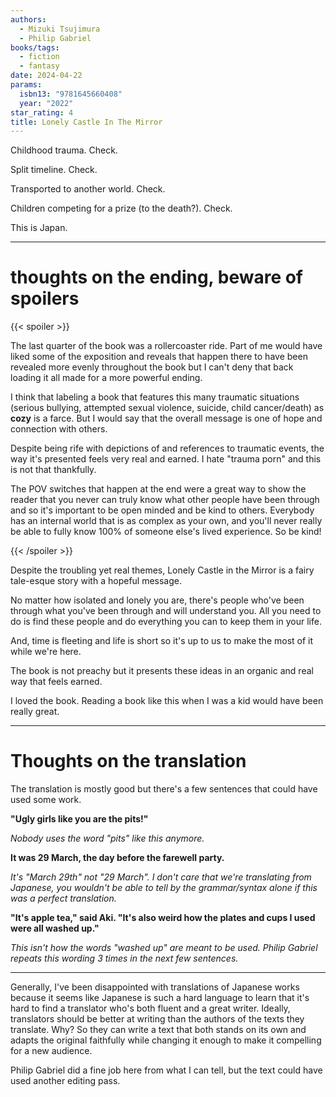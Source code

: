 ```yaml
---
authors:
  - Mizuki Tsujimura
  - Philip Gabriel
books/tags:
  - fiction
  - fantasy
date: 2024-04-22
params:
  isbn13: "9781645660408"
  year: "2022"
star_rating: 4
title: Lonely Castle In The Mirror
---
```


Childhood trauma. Check.

Split timeline. Check.

Transported to another world. Check.

Children competing for a prize (to the death?). Check.

This is Japan.

<!--more-->

---

# thoughts on the ending, beware of spoilers

{{< spoiler >}}

The last quarter of the book was a rollercoaster ride. Part of me would have
liked some of the exposition and reveals that happen there to have been revealed
more evenly throughout the book but I can't deny that back loading it all made
for a more powerful ending.

I think that labeling a book that features this many traumatic situations
(serious bullying, attempted sexual violence, suicide, child cancer/death) as
**cozy** is a farce. But I would say that the overall message is one of hope and
connection with others.

Despite being rife with depictions of and references to traumatic events, the
way it's presented feels very real and earned. I hate "trauma porn" and this is
not that thankfully.

The POV switches that happen at the end were a great way to show the reader that
you never can truly know what other people have been through and so it's
important to be open minded and be kind to others. Everybody has an internal
world that is as complex as your own, and you'll never really be able to fully
know 100% of someone else's lived experience. So be kind!

{{< /spoiler >}}

Despite the troubling yet real themes, Lonely Castle in the Mirror is a fairy
tale-esque story with a hopeful message.

No matter how isolated and lonely you are, there's people who've been through
what you've been through and will understand you. All you need to do is find
these people and do everything you can to keep them in your life.

And, time is fleeting and life is short so it's up to us to make the most of it
while we're here.

The book is not preachy but it presents these ideas in an organic and real way
that feels earned.

I loved the book. Reading a book like this when I was a kid would have been
really great.

---

# Thoughts on the translation

The translation is mostly good but there's a few sentences that could have used
some work.

**"Ugly girls like you are the pits!"**

_Nobody uses the word "pits" like this anymore._

**It was 29 March, the day before the farewell party.**

_It's "March 29th" not "29 March". I don't care that we're translating from
Japanese, you wouldn't be able to tell by the grammar/syntax alone if this was a
perfect translation._

**"It's apple tea," said Aki. "It's also weird how the plates and cups I used
were all washed up."**

_This isn't how the words "washed up" are meant to be used. Philip Gabriel
repeats this wording 3 times in the next few sentences._

---

Generally, I've been disappointed with translations of Japanese works because it
seems like Japanese is such a hard language to learn that it's hard to find a
translator who's both fluent and a great writer. Ideally, translators should be
better at writing than the authors of the texts they translate. Why? So they can
write a text that both stands on its own and adapts the original faithfully
while changing it enough to make it compelling for a new audience.

Philip Gabriel did a fine job here from what I can tell, but the text could have
used another editing pass.
